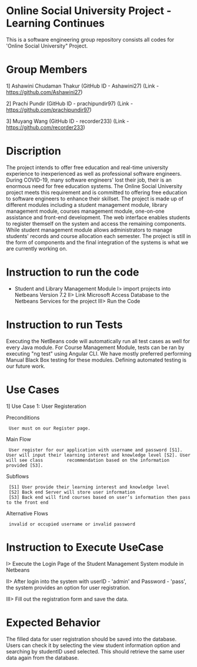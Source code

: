 # Online Social University Project - Learning Continues

This is a software engineering group repository consists all codes for 'Online Social University" Project. 

# Group Members
1] Ashawini Chudaman Thakur (GitHub ID - Ashawini27) (Link - https://github.com/Ashawini27)

2] Prachi Pundir (GitHub ID - prachipundir97) (Link - https://github.com/prachipundir97)

3] Muyang Wang (GitHub ID - recorder233) (Link - https://github.com/recorder233)

# Discription 

The project intends to offer free education and real-time university experience to inexperienced as well as professional software engineers. During COVID-19, many software engineers' lost their job, their is an enormous need for free education systems. The Online Social University project meets this requirement and is committed to offering free education to software engineers to enhance their skillset. The project is made up of different modules including a student management module, library management module, courses management module, one-on-one assistance and front-end development. The web interface enables students to register themself on the system and access the remaining components. While student management module allows administrators to manage students' records and course allocation each semester. The project is still in the form of components and the final integration of the systems is what we are currently working on.  

# Instruction to run the code

- Student and Library Management Module
     I> import projects into Netbeans Version 7.2 
     II> Link Microsoft Access Database to the Netbeans Services for the project
     III> Run the Code
     
 # Instruction to run Tests
 
Executing the NetBeans code will automatically run all test cases as well for every Java module. For Course Management Module, tests can be ran by executing "ng test" using Angular CLI. We have mostly preferred performing Manual Black Box testing for these modules. Defining automated testing is our future work. 
     
 # Use Cases
 
 1] Use Case 1: User Registeration

Preconditions
     
     User must on our Register page.

Main Flow
     
     User register for our application with username and password [S1]. User will input their learning interest and knowledge level [S2]. User will see class         recommendation based on the information provided [S3]. 

Subflows

     [S1] User provide their learning interest and knowledge level
     [S2] Back end Server will store user information
     [S3] Back end will find courses based on user’s information then pass to the front end

Alternative Flows
     
     invalid or occupied username or invalid password


# Instruction to Execute UseCase
 I> Execute the Login Page of the Student Management System module in Netbeans
 
 II> After login into the system with userID - 'admin' and Password - 'pass', the system provides an option for user registration. 
 
 III> Fill out the registration form and save the data.
 
# Expected Behavior
The filled data for user registration should be saved into the database. Users can check it by selecting the view student information option and searching by studentID used selected. This should retrieve the same user data again from the database.  
